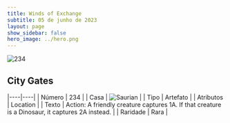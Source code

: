 ```yaml
---
title: Winds of Exchange
subtitle: 05 de junho de 2023
layout: page
show_sidebar: false
hero_image: ../hero.png
---
```


![234](https://mastervault-storage-prod.s3.amazonaws.com/media/card_front/en/600_234_c2c16df8722c_en.png)


## City Gates

|----|----|
| Número | 234 |
| Casa | ![Saurian](https://archonarcana.com/images/thumb/9/9e/Saurian_P.png/22px-Saurian_P.png "Sauro") |
| Tipo | Artefato |
| Atributos | Location |
| Texto | Action: A friendly creature captures 1A. If that creature is a Dinosaur, it captures 2A instead. |
| Raridade | Rara |
